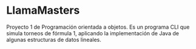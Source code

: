 # LlamaMasters
Proyecto 1 de Programación orientada a objetos. Es un programa CLI que simula torneos de fórmula 1, aplicando la implementación de Java de algunas estructuras de datos lineales.
